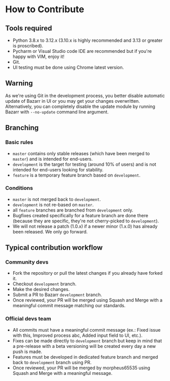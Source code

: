 # How to Contribute

## Tools required

- Python 3.8.x to 3.12.x (3.10.x is highly recommended and 3.13 or greater is proscribed).
- Pycharm or Visual Studio code IDE are recommended but if you're happy with VIM, enjoy it!
- Git.
- UI testing must be done using Chrome latest version.

## Warning

As we're using Git in the development process, you better disable automatic update of Bazarr in UI or you may get your changes overwritten. Alternatively, you can completely disable the update module by running Bazarr with `--no-update` command line argument.

## Branching

### Basic rules

- `master` contains only stable releases (which have been merged to `master`) and is intended for end-users.
- `development` is the target for testing (around 10% of users) and is not intended for end-users looking for stability.
- `feature` is a temporary feature branch based on `development`.

### Conditions

- `master` is not merged back to `development`.
- `development` is not re-based on `master`.
- all `feature` branches are branched from `development` only.
- Bugfixes created specifically for a feature branch are done there (because they are specific, they're not cherry-picked to `development`).
- We will not release a patch (1.0.x) if a newer minor (1.x.0) has already been released. We only go forward.

## Typical contribution workflow

### Community devs

- Fork the repository or pull the latest changes if you already have forked it.
- Checkout `development` branch.
- Make the desired changes.
- Submit a PR to Bazarr `development` branch.
- Once reviewed, your PR will be merged using Squash and Merge with a meaningful commit message matching our standards.

### Official devs team

- All commits must have a meaningful commit message (ex.: Fixed issue with this, Improved process abc, Added input field to UI, etc.).
- Fixes can be made directly to `development` branch but keep in mind that a pre-release with a beta versioning will be created every day a new push is made.
- Features must be developed in dedicated feature branch and merged back to `development` branch using PR.
- Once reviewed, your PR will be merged by morpheus65535 using Squash and Merge with a meaningful message.
